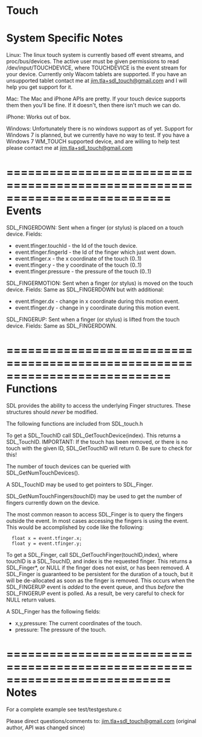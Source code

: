 Touch
===========================================================================
System Specific Notes
===========================================================================
Linux:
The linux touch system is currently based off event streams, and proc/bus/devices. The active user must be given permissions to read /dev/input/TOUCHDEVICE, where TOUCHDEVICE is the event stream for your device. Currently only Wacom tablets are supported. If you have an unsupported tablet contact me at jim.tla+sdl_touch@gmail.com and I will help you get support for it.

Mac:
The Mac and iPhone APIs are pretty. If your touch device supports them then you'll be fine. If it doesn't, then there isn't much we can do.

iPhone:
Works out of box.

Windows:
Unfortunately there is no windows support as of yet. Support for Windows 7 is planned, but we currently have no way to test. If you have a Windows 7 WM_TOUCH supported device, and are willing to help test please contact me at jim.tla+sdl_touch@gmail.com

===========================================================================
Events
===========================================================================
SDL_FINGERDOWN:
Sent when a finger (or stylus) is placed on a touch device.
Fields:
* event.tfinger.touchId  - the Id of the touch device.
* event.tfinger.fingerId - the Id of the finger which just went down.
* event.tfinger.x        - the x coordinate of the touch (0..1)
* event.tfinger.y        - the y coordinate of the touch (0..1)
* event.tfinger.pressure - the pressure of the touch (0..1)

SDL_FINGERMOTION:
Sent when a finger (or stylus) is moved on the touch device.
Fields:
Same as SDL_FINGERDOWN but with additional:
* event.tfinger.dx       - change in x coordinate during this motion event.
* event.tfinger.dy       - change in y coordinate during this motion event.

SDL_FINGERUP:
Sent when a finger (or stylus) is lifted from the touch device.
Fields:
Same as SDL_FINGERDOWN.


===========================================================================
Functions
===========================================================================
SDL provides the ability to access the underlying Finger structures.
These structures should _never_ be modified.

The following functions are included from SDL_touch.h

To get a SDL_TouchID call SDL_GetTouchDevice(index).
This returns a SDL_TouchID.
IMPORTANT: If the touch has been removed, or there is no touch with the given ID, SDL_GetTouchID will return 0. Be sure to check for this!

The number of touch devices can be queried with SDL_GetNumTouchDevices().

A SDL_TouchID may be used to get pointers to SDL_Finger.

SDL_GetNumTouchFingers(touchID) may be used to get the number of fingers currently down on the device.

The most common reason to access SDL_Finger is to query the fingers outside the event. In most cases accessing the fingers is using the event. This would be accomplished by code like the following:

      float x = event.tfinger.x;
      float y = event.tfinger.y;



To get a SDL_Finger, call SDL_GetTouchFinger(touchID,index), where touchID is a SDL_TouchID, and index is the requested finger.
This returns a SDL_Finger*, or NULL if the finger does not exist, or has been removed.
A SDL_Finger is guaranteed to be persistent for the duration of a touch, but it will be de-allocated as soon as the finger is removed. This occurs when the SDL_FINGERUP event is _added_ to the event queue, and thus _before_ the SDL_FINGERUP event is polled.
As a result, be very careful to check for NULL return values.

A SDL_Finger has the following fields:
* x,y,pressure:
	The current coordinates of the touch.
* pressure:
	The pressure of the touch.


===========================================================================
Notes
===========================================================================
For a complete example see test/testgesture.c

Please direct questions/comments to:
   jim.tla+sdl_touch@gmail.com
   (original author, API was changed since)
